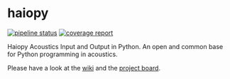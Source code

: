 # haiopy

[![pipeline status](https://git.rwth-aachen.de/mbe/haiopy/badges/signal_attributes/pipeline.svg)](https://git.rwth-aachen.de/mbe/haiopy/commits/plot)
[![coverage report](https://git.rwth-aachen.de/mbe/haiopy/badges/signal_attributes/coverage.svg)](https://git.rwth-aachen.de/mbe/haiopy/commits/plot)

Haiopy Acoustics Input and Output in Python. An open and common base for Python programming in acoustics.

Please have a look at the [wiki](https://github.com/kleinjc/haiopy/wiki) and the [project board](https://github.com/kleinjc/haiopy/projects/1).
